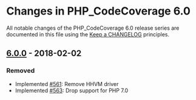 # Changes in PHP_CodeCoverage 6.0

All notable changes of the PHP_CodeCoverage 6.0 release series are documented in this file using the [Keep a CHANGELOG](http://keepachangelog.com/) principles.

## [6.0.0] - 2018-02-02

### Removed

* Implemented [#561](https://github.com/sebastianbergmann/php-code-coverage/issues/561): Remove HHVM driver
* Implemented [#563](https://github.com/sebastianbergmann/php-code-coverage/issues/563): Drop support for PHP 7.0

[6.0.0]: https://github.com/sebastianbergmann/php-code-coverage/compare/5.2...6.0.0

